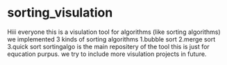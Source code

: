 # sorting_visulation
Hiii everyone this is a visulation tool for algorithms (like sorting algorithms)
we implemented 3 kinds of sorting algorithms
1.bubble sort
2.merge sort
3.quick sort
sortingalgo is the main repositery of the tool
this is just for equcation purpus.
we try to include more visulation projects in future.
